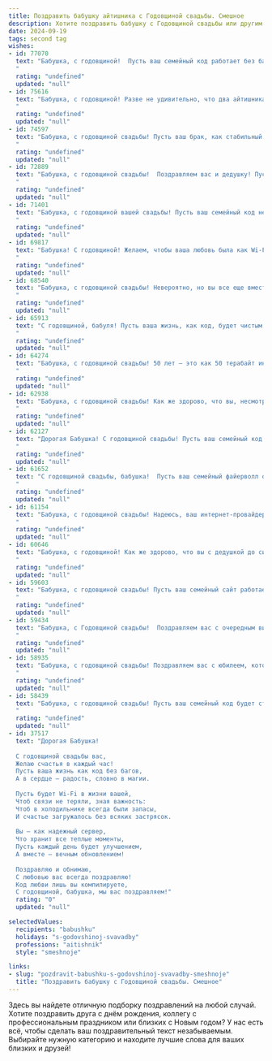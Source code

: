 ```yaml
---
title: Поздравить бабушку айтишника с Годовщиной свадьбы. Смешное
description: Хотите поздравить бабушку с Годовщиной свадьбы или другим праздником? Наш ИИ создаст незабываемое поздравление, а вы обязательно выделитесь среди других.  
date: 2024-09-19
tags: second tag
wishes:
- id: 77070
  text: "Бабушка, с годовщиной!  Пусть ваш семейный код работает без багов, а ваша любовь -  как высокоскоростной интернет,  непрерывно и стабильно! 😉
  "
  rating: "undefined"
  updated: "null"
- id: 75616
  text: "Бабушка, с годовщиной! Разве не удивительно, что два айтишника, способных запустить спутник в космос, смогли продержаться столько лет вместе? 😂  Вы - настоящие герои! 💖
  "
  rating: "undefined"
  updated: "null"
- id: 74597
  text: "Бабушка, с годовщиной свадьбы! Пусть ваш брак, как стабильный интернет-соединение, будет надежным и быстрым, без сбоев и зависаний!  😍
  "
  rating: "undefined"
  updated: "null"
- id: 72889
  text: "Бабушка, с годовщиной свадьбы!  Поздравляем вас и дедушку! Пусть ваши годы совместной жизни будут такими же стабильными и продуктивными, как интернет-соединение у вашего любимого внука-айтишника! 😉
  "
  rating: "undefined"
  updated: "null"
- id: 71401
  text: "Бабушка, с годовщиной вашей свадьбы! Пусть ваш семейный код не багует, а любовь обновляется через регулярные обновления. Желаем вам 100 лет совместного программирования счастья! 😜
  "
  rating: "undefined"
  updated: "null"
- id: 69817
  text: "Бабушка! С годовщиной! Желаем, чтобы ваша любовь была как Wi-Fi – стабильной, быстрой и без перебоев. Пусть ваш брак будет прочным, как пароль от администраторской учетной записи, и полным радости, как гигабайт свободного места на жестком диске!
  "
  rating: "undefined"
  updated: "null"
- id: 68540
  text: "Бабушка, с годовщиной свадьбы! Невероятно, но вы все еще вместе, несмотря на то, что ваш внук, айтишник, не может починить ваш Wi-Fi!  😂  Пусть ваша любовь будет крепче любого интернет-соединения!
  "
  rating: "undefined"
  updated: "null"
- id: 65913
  text: "С годовщиной, бабуля! Пусть ваша жизнь, как код, будет чистым и стабильным, а семейный сервер всегда будет в топе запросов! 🎉
  "
  rating: "undefined"
  updated: "null"
- id: 64274
  text: "Бабушка, с годовщиной свадьбы! 50 лет – это как 50 терабайт информации на вашем семейном сервере! Желаем, чтобы ваш антивирус был всегда мощным, а обновления – только счастливыми! 🎉
  "
  rating: "undefined"
  updated: "null"
- id: 62938
  text: "Бабушка, с годовщиной свадьбы! Как же здорово, что вы, несмотря на все эти годы, продолжаете ладить с дедушкой, хотя он, наверное, до сих пор не понимает, как пользоваться wi-fi! 😅  Желаем вам крепкого здоровья, чтобы вы могли ещё много-много лет смеяться над проделками своих айтишных внуков! 😉
  "
  rating: "undefined"
  updated: "null"
- id: 62127
  text: "Дорогая Бабушка! С годовщиной свадьбы! Пусть ваш семейный код не глючит, а сервер любви работает без перебоев! Желаю вам стабильного семейного соединения и постоянного обновления контента радости, любви и счастья! 😉
  "
  rating: "undefined"
  updated: "null"
- id: 61652
  text: "С годовщиной свадьбы, бабушка!  Пусть ваш семейный файерволл остаётся крепким, а любовь -  вирусом, который не поддается антивирусной защите! 😉
  "
  rating: "undefined"
  updated: "null"
- id: 61154
  text: "Бабушка, с годовщиной свадьбы! Надеюсь, ваш интернет-провайдер не подводит в этот особенный день, и вы можете насладиться совместным просмотром \"сериала  о любви\"  -  Вашей долгой и счастливой жизни!  🎉
  "
  rating: "undefined"
  updated: "null"
- id: 60646
  text: "Бабушка, с годовщиной! Как же здорово, что вы с дедушкой до сих пор вместе, несмотря на то, что он постоянно пропадает в своем \"цифровом мире\". Но, может быть, это и к лучшему - теперь у вас есть целых два внука (один из них — дедушка!), которым вы можете передать мудрость и семейные секреты, а не только пароли от вайфая! 😜
  "
  rating: "undefined"
  updated: "null"
- id: 59603
  text: "Бабушка, с годовщиной свадьбы! Пусть ваш семейный сайт работает без сбоев, а любовь — в режиме онлайн 24/7!  🥳
  "
  rating: "undefined"
  updated: "null"
- id: 59434
  text: "Бабушка, с Годовщиной свадьбы!  Поздравляем вас с очередным витком в матрице семейной жизни. Пусть ваш интернет-трафик любви будет всегда стабильным, а баги в отношениях  - редким исключением! 😊
  "
  rating: "undefined"
  updated: "null"
- id: 58935
  text: "Бабушка, с годовщиной свадьбы! Поздравляем вас с юбилеем, который, надеемся, вы отметите не в пижаме, а в кружевном белье! Пусть ваши золотые руки и по сей день умеют творить чудеса, а дедушка, наконец-то, научится пользоваться Wi-Fi!
  "
  rating: "undefined"
  updated: "null"
- id: 58439
  text: "Бабушка, с годовщиной свадьбы! Пусть ваш семейный код будет стабилен, интерфейс отношений - дружелюбным, а баги - только в виде милых воспоминаний! 😜
  "
  rating: "undefined"
  updated: "null"
- id: 37517
  text: "Дорогая Бабушка!
  
  С годовщиной свадьбы вас,
  Желаю счастья в каждый час!
  Пусть ваша жизнь как код без багов,
  А в сердце — радость, словно в магии.
  
  Пусть будет Wi-Fi в жизни вашей,
  Чтоб связи не теряли, зная важность:
  Чтоб в холодильнике всегда были запасы,
  И счастье загружалось без всяких застрясок.
  
  Вы — как надежный сервер,
  Что хранит все теплые моменты,
  Пусть каждый день будет улучшением,
  А вместе — вечным обновлением!
  
  Поздравляю и обнимаю,
  С любовью вас всегда поздравляю!
  Код любви лишь вы компилируете,
  С годовщиной, бабушка, мы вас поздравляем!"
  rating: "0"
  updated: "null"

selectedValues:
  recipients: "babushku"
  holidays: "s-godovshinoj-svavadby"
  professions: "aitishnik"
  style: "smeshnoje"

links:
- slug: "pozdravit-babushku-s-godovshinoj-svavadby-smeshnoje"
  title: "Поздравить бабушку с Годовщиной свадьбы. Смешное"
---
```


Здесь вы найдете отличную подборку поздравлений на любой случай. 
Хотите поздравить друга с днём рождения, коллегу с профессиональным праздником или близких с Новым годом? У нас есть всё, чтобы сделать ваш поздравительный текст незабываемым. Выбирайте нужную категорию и находите лучшие слова для ваших близких и друзей!
